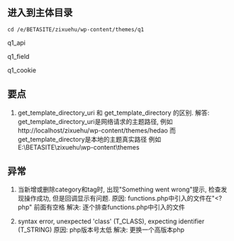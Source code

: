 
## 进入到主体目录
```
cd /e/BETASITE/zixuehu/wp-content/themes/q1
```

q1_api

q1_field

q1_cookie


## 要点

1. get_template_directory_uri 和 get_template_directory 的区别.
解答: get_template_directory_uri是网络请求的主题路径, 例如 http://localhost/zixuehu/wp-content/themes/hedao
而get_template_directory是本地的主题真实路径 例如 E:\BETASITE\zixuehu\wp-content\themes


## 异常
1. 当新增或删除category和tag时, 出现"Something went wrong"提示, 检查发现操作成功, 但是回调显示有问题.
原因: functions.php中引入的文件在"<?php" 前面有空格
解决: 逐个排查functions.php中引入的文件

2. syntax error, unexpected 'class' (T_CLASS), expecting identifier (T_STRING)
原因: php版本号太低
解决: 更换一个高版本php
